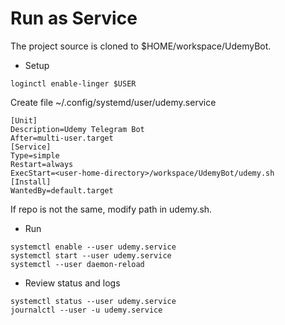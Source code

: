 # Run as Service

The project source is cloned to $HOME/workspace/UdemyBot.  

* Setup

```shell
loginctl enable-linger $USER
```

Create file ~/.config/systemd/user/udemy.service

```shell
[Unit]
Description=Udemy Telegram Bot
After=multi-user.target
[Service]
Type=simple
Restart=always
ExecStart=<user-home-directory>/workspace/UdemyBot/udemy.sh
[Install]
WantedBy=default.target
```

If repo is not the same, modify path in udemy.sh.  

* Run

```shell
systemctl enable --user udemy.service
systemctl start --user udemy.service
systemctl --user daemon-reload
```

* Review status and logs

```shell
systemctl status --user udemy.service
journalctl --user -u udemy.service
```